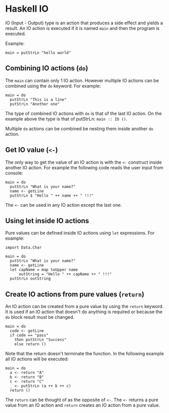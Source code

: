 # Haskell IO

IO (Input - Output) type is an action that produces a side effect and yields a result. An IO action is executed if it is named ```main``` and then the program is executed.

Example:
```
main = putStrLn "hello world"
```

## Combining IO actions (```do```)
The ```main``` can contain only 1 IO action. However multiple IO actions can be combined using the ```do``` keyword. For example:
```
main = do
  putStrLn "This is a line"
  putStrLn "Another one"
```
The type of combined IO actions with ```do``` is that of the last IO action. On the example above the type is that of putStrLn: ```main :: IO ()```.

Multiple ```do``` actions can be combined be nesting them inside another ```do``` action.

## Get IO value (```<-```)
The only way to get the value of an IO action is with the ```<-``` construct inside another IO action. For example the following code reads the user input from console:
```
main = do
  putStrLn "What is your name?"
  name <- getLine
  putStrLn $ "Hello " ++ name ++ " !!!"
```
The ```<-``` can be used in any IO action except the last one.

## Using let inside IO actions
Pure values can be defined inside IO actions using ```let``` expressions. For example:
```
import Data.Char

main = do
  putStrLn "What is your name?"
  name <- getLine
  let capName = map toUpper name
      outString = "Hello " ++ capName ++ " !!!"
  putStrLn outString
```

## Create IO actions from pure values (```return```)
An IO action can be created from a pure value by using the ```return``` keyword. It is used if an IO action that doesn't do anything is required or because the ```do``` block result must be changed.
```
main = do
  code <- getLine
  if code == "pass"
    then putStrLn "Success"
    else return ()
```
Note that the return doesn't terminate the function. In the following example all IO actions will be executed:
```
main = do
  a <- return "A"
  b <- return "B"
  c <- return "C"
  _ <- putStrLn (a ++ b ++ c)
  return ()
```
The ```return``` can be thought of as the opposite of ```<-```. The ```<-``` returns a pure value from an IO action and ```return``` creates an IO action from a pure value.
